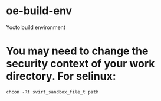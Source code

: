 # oe-build-env
Yocto build environment

# You may need to change the security context of your work directory. For selinux:
`chcon -Rt svirt_sandbox_file_t path`
